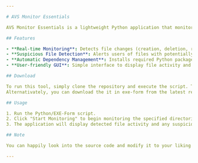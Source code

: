 ```yaml
---

# AVS Monitor Essentials

AVS Monitor Essentials is a lightweight Python application that monitors your Downloads and Temporary folders for file changes. Utilizing the `watchdog` library, it detects newly created, deleted, or renamed files in real-time. The tool flags any suspicious files with extensions indicative of potentially malicious content, such as `.exe`, `.dll`, `.scr`, and `.bat`.

## Features

- **Real-time Monitoring**: Detects file changes (creation, deletion, renaming) in specified directories.
- **Suspicious File Detection**: Alerts users of files with potentially harmful extensions.
- **Automatic Dependency Management**: Installs required Python packages if they are missing.
- **User-friendly GUI**: Simple interface to display file activity and alerts.

## Download

To run this tool, simply clone the repository and execute the script. The application will automatically install any missing dependencies.
Alternativately, you can download the it in exe-form from the latest release.

## Usage

1. Run the Python/EXE-Form script.
2. Click "Start Monitoring" to begin monitoring the specified directories for file changes.
3. The application will display detected file activity and any suspicious file notifications.

## Note

You can happily look into the source code and modify it to your liking. #FreeEditingPrivileges

---
```

